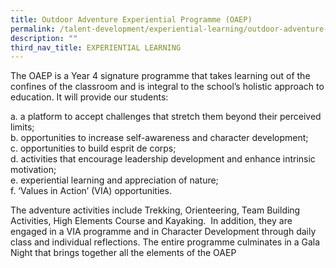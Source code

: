 ```yaml
---
title: Outdoor Adventure Experiential Programme (OAEP)
permalink: /talent-development/experiential-learning/outdoor-adventure-experiential-programme-oaep/
description: ""
third_nav_title: EXPERIENTIAL LEARNING
---
```

The OAEP is a Year 4 signature programme that takes learning out of the confines of the classroom and is integral to the school’s holistic approach to education. It will provide our students:

a\.  a platform to accept challenges that stretch them beyond their perceived limits;   
b\.  opportunities to increase self-awareness and character development;   
c\.  opportunities to build esprit de corps;   
d\.  activities that encourage leadership development and enhance intrinsic motivation;   
e\.  experiential learning and appreciation of nature;   
f\.  ‘Values in Action’ (VIA) opportunities.

The adventure activities include Trekking, Orienteering, Team Building Activities, High Elements Course and Kayaking.  In addition, they are engaged in a VIA programme and in Character Development through daily class and individual reflections. The entire programme culminates in a Gala Night that brings together all the elements of the OAEP